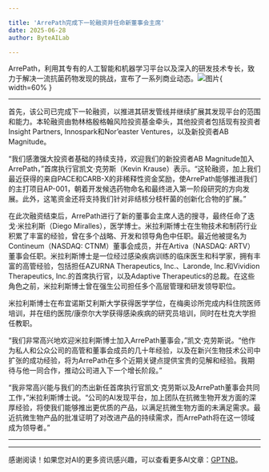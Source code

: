 ```yaml
---

title: 'ArrePath完成下一轮融资并任命新董事会主席'
date: 2025-06-28
author: ByteAILab

---
```


ArrePath，利用其专有的人工智能和机器学习平台以及深入的研发技术专长，致力于解决一流抗菌药物发现的挑战，宣布了一系列商业动态。![图片](https://ai-techpark.com/wp-content/uploads/ArrePath-Announces.jpg){ width=60% }

---
首先，该公司已完成下一轮融资，以推进其研发管线并继续扩展其发现平台的范围和能力。本轮融资由勃林格殷格翰风险投资基金牵头，其他投资者包括现有投资者Insight Partners, Innospark和Nor’easter Ventures，以及新投资者AB Magnitude。

“我们感激强大投资者基础的持续支持，欢迎我们的新投资者AB Magnitude加入ArrePath，”首席执行官凯文·克劳斯（Kevin Krause）表示。“这轮融资，加上我们最近获得的来自PACE和CARB-X的非稀释性资金奖励，使ArrePath能够推进我们的主打项目AP-001，朝着开发候选药物命名和最终进入第一阶段研究的方向发展。此外，这笔资金还将支持我们针对非结核分枝杆菌的创新化合物的扩展。”

在此次融资结束后，ArrePath进行了新的董事会主席人选的搜寻，最终任命了迭戈·米拉利斯（Diego Miralles），医学博士。米拉利斯博士在生物技术和制药行业积累了丰富的经验，曾在多个战略、开发和领导角色中任职。最近他被提名为Contineum（NASDAQ: CTNM）董事会成员，并在Artiva（NASDAQ: ARTV）董事会任职。米拉利斯博士是一位经过感染疾病训练的临床医生和科学家，拥有丰富的高管经验，包括担任AZURNA Therapeutics, Inc.、Laronde, Inc.和Vividion Therapeutics, Inc.的首席执行官，以及Adaptive Therapeutics的总裁。在这些角色之前，米拉利斯博士曾在强生公司担任多个高层管理和研发领导职位。

米拉利斯博士在布宜诺斯艾利斯大学获得医学学位，在梅奥诊所完成内科住院医师培训，并在纽约医院/康奈尔大学获得感染疾病的研究员培训，同时在杜克大学担任教职。

“我们非常高兴地欢迎米拉利斯博士加入ArrePath董事会，”凯文·克劳斯说。“他作为私人和公众公司的高管和董事会成员的几十年经验，以及在新兴生物技术公司中扩张的成功经验，将为ArrePath在多个近期关键点提供宝贵的见解和经验。我期待与他一同合作，推动公司进入下一个增长阶段。”

“我非常高兴能与我们的杰出新任首席执行官凯文·克劳斯以及ArrePath董事会共同工作，”米拉利斯博士说。“公司的AI发现平台，加上团队在抗微生物开发方面的深厚经验，将使我们能够推出更优质的产品，以满足抗微生物方面的未满足需求。最近抗微生物产品的批准证明了对改进产品的持续需求，而ArrePath将在这一领域成为领导者。”

---
---
感谢阅读！如果您对AI的更多资讯感兴趣，可以查看更多AI文章：[GPTNB](https://gptnb.com)。